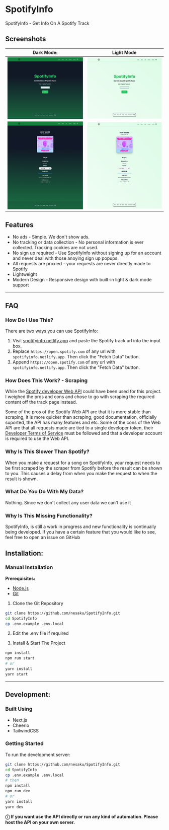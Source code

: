 # SpotifyInfo

SpotifyInfo - Get Info On A Spotify Track

## Screenshots

|                         Dark Mode:                          |                          Light Mode                           |
| :---------------------------------------------------------: | :-----------------------------------------------------------: |
| ![Dark Mode - Homepage ](/public/readme/dark.png?raw=true)  |  ![Light Mode - Homepage](/public/readme/light.png?raw=true)  |
| ![Dark Mode - Results](/public/readme/dark-ui.png?raw=true) | ![Light Mode - Results](/public/readme/light-ui.png?raw=true) |

## Features

- No ads - Simple. We don't show ads.
- No tracking or data collection - No personal information is ever collected. Tracking cookies are not used.
- No sign up required - Use SpotifyInfo without signing up for an account and never deal with those anoying sign up popups.
- All requests are proxied - your requests are never directly made to Spotify
- Lightweight
- Modern Design - Responsive design with built-in light & dark mode support

---

## FAQ

### How Do I Use This?

There are two ways you can use SpotifyInfo:

1. Visit [spotifyinfo.netlify.app](spotifyinfo.netlify.app) and paste the Spotify track url into the input box.
2. Replace `https://open.spotify.com` of any url with `spotifyinfo.netlify.app`. Then click the "Fetch Data" button.
3. Append `https://open.spotify.com` of any url with `spotifyinfo.netlify.app`. Then click the "Fetch Data" button.

### How Does This Work? - Scraping

While the [Spotify developer Web API](https://developer.spotify.com/documentation/web-api/) could have been used for this project. I weighed the pros and cons and chose to go with scraping the required content off the track page instead.

Some of the pros of the Spotify Web API are that it is more stable than scraping, it is more quicker than scraping, good documentation, officially suported, the API has many features and etc. Some of the cons of the Web API are that all requests made are tied to a single developer token, their [Developer Terms of Service](https://developer.spotify.com/terms/) must be followed and that a developer account is required to use the Web API.

### Why Is This Slower Than Spotify?

When you make a request for a song on SpotifyInfo, your request needs to be first scraped by the scraper from Spotify before the result can be shown to you. This causes a delay from when you make the request to when the result is shown.

### What Do You Do With My Data?

Nothing. Since we don't collect any user data we can't use it

### Why Is This Missing Functionality?

SpotifyInfo, is still a work in progress and new functionality is continually being developed. If you have a certain feature that you would like to see, feel free to open an issue on GitHub

## Installation:

### Manual Installation

**Prerequisites:**

- [Node.js](https://nodejs.org/en/)
- [Git](https://github.com/git-guides/install-git)

1. Clone the Git Repository

```bash
git clone https://github.com/nesaku/SpotifyInfo.git
cd SpotifyInfo
cp .env.example .env.local
```

2. Edit the .env file if required

3. Install & Start The Project

```bash
npm install
npm run start
# or
yarn install
yarn start
```

---

## Development:

### Built Using

- Next.js
- Cheerio
- TailwindCSS

### Getting Started

To run the development server:

```bash
git clone https://github.com/nesaku/SpotifyInfo.git
cd SpotifyInfo
cp .env.example .env.local
# then
npm install
npm run dev
# or
yarn install
yarn dev
```

**ⓘ If you want use the API directly or run any kind of automation. Please host the API on your own server.**
